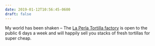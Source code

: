 ```yaml
---
date: 2019-01-12T10:56:45-0600
draft: false
---
```




My world has been shaken – The [La Perla Tortilla factory](https://www.tortillalaperla.com) is open to the public 6 days a week and will happily sell you stacks of fresh tortillas for super cheap.



